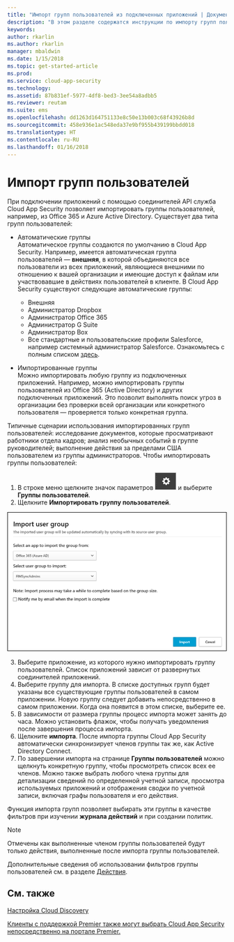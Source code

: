 ```yaml
---
title: "Импорт групп пользователей из подключенных приложений | Документы Майкрософт"
description: "В этом разделе содержатся инструкции по импорту групп пользователей в Cloud App Security."
keywords: 
author: rkarlin
ms.author: rkarlin
manager: mbaldwin
ms.date: 1/15/2018
ms.topic: get-started-article
ms.prod: 
ms.service: cloud-app-security
ms.technology: 
ms.assetid: 87b831ef-5977-4df8-bed3-3ee54a8adbb5
ms.reviewer: reutam
ms.suite: ems
ms.openlocfilehash: dd1263d164751133e8c50e13b003c68f43926b8d
ms.sourcegitcommit: 458e936e1ac548eda37e9bf955b439199bbdd018
ms.translationtype: HT
ms.contentlocale: ru-RU
ms.lasthandoff: 01/16/2018
---
```

# <a name="import-user-groups"></a>Импорт групп пользователей

При подключении приложений с помощью соединителей API служба Cloud App Security позволяет импортировать группы пользователей, например, из Office 365 и Azure Active Directory.
Существует два типа групп пользователей: 
- Автоматические группы </br>Автоматическое группы создаются по умолчанию в Cloud App Security. Например, имеется автоматическая группа пользователей — **внешняя**, в которой объединяются все пользователи из всех приложений, являющиеся внешними по отношению к вашей организации и имеющие доступ к файлам или участвовавшие в действиях пользователей в клиенте.
 В Cloud App Security существуют следующие автоматические группы:
  - Внешняя
  - Администратор Dropbox
  - Администратор Office 365
  - Администратор G Suite
  - Администратор Box
  - Все стандартные и пользовательские профили Salesforce, например системный администратор Salesforce. Ознакомьтесь с полным списком [здесь](https://help.salesforce.com/articleView?id=standard_profiles.htm&language=en&type=0).

- Импортированные группы</br>Можно импортировать любую группу из подключенных приложений. Например, можно импортировать группы пользователей из Office 365 (Active Directory) и других подключенных приложений. Это позволит выполнять поиск угроз в организации без проверки всей организации или конкретного пользователя — проверяется только конкретная группа. 

Типичные сценарии использования импортированных групп пользователей: исследование документов, которые просматривают работники отдела кадров; анализ необычных событий в группе руководителей; выполнение действия за пределами США пользователем из группы администраторов. Чтобы импортировать группы пользователей:

1. В строке меню щелкните значок параметров ![значок параметров](./media/settings-icon.png "значок параметров") и выберите **Группы пользователей**.
2. Щелкните **Импортировать группу пользователей**.

  ![Импорт групп пользователей](./media/user-groups-add.png)

3. Выберите приложение, из которого нужно импортировать группу пользователей. Список приложений зависит от развернутых соединителей приложений.
4. Выберите группу для импорта. В списке доступных групп будет указаны все существующие группы пользователей в самом приложении. Новую группу следует добавить непосредственно в самом приложении. Когда она появится в этом списке, выберите ее.
4. В зависимости от размера группы процесс импорта может занять до часа. Можно установить флажок, чтобы получать уведомления после завершения процесса импорта.
5. Щелкните **импорта**. После импорта группы Cloud App Security автоматически синхронизирует членов группы так же, как Active Directory Connect.
7. По завершении импорта на странице **Группы пользователей** можно щелкнуть конкретную группу, чтобы просмотреть список всех ее членов. Можно также выбрать любого члена группы для детализации сведений по определенной учетной записи, просмотра используемых приложений и отображения сводки по учетной записи, включая графы пользователя и его действия.

Функция импорта групп позволяет выбирать эти группы в качестве фильтров при изучении **журнала действий**  и при создании политик. 

> [!NOTE]
> Отмечены как выполненные членом группы пользователей будут только действия, выполненные после импорта группы пользователей.

Дополнительные сведения об использовании фильтров группы пользователей см. в разделе [Действия](activity-filters.md).


    
## <a name="see-also"></a>См. также  
[Настройка Cloud Discovery](set-up-cloud-discovery.md)   

[Клиенты с поддержкой Premier также могут выбрать Cloud App Security непосредственно на портале Premier.](https://premier.microsoft.com/)  
  
  